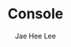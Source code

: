 ---
title: "Console"
github: https://github.com/jaehee0113/console
demo: https://jaehee0113.github.io/console
author: Jae Hee Lee
draft: true
ssg:
  - Jekyll
cms:
  - No Cms
---